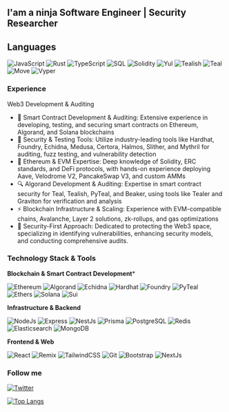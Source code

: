 ## I'am a ninja Software Engineer | Security Researcher

## Languages
![JavaScript](https://img.shields.io/badge/-JavaScript-090909?style=for-the-badge&logo=javascript)
![Rust](https://img.shields.io/badge/-Rust-090909?style=for-the-badge&logo=rust)
![TypeScript](https://img.shields.io/badge/-TypeScript-090909?style=for-the-badge&logo=typescript)
![SQL](https://img.shields.io/badge/-SQL-090909?style=for-the-badge&logo=mysql)
![Solidity](https://img.shields.io/badge/-Solidity-090909?style=for-the-badge&logo=solidity)
![Yul](https://img.shields.io/badge/-Yul-090909?style=for-the-badge&logo=solidity)
![Tealish](https://img.shields.io/badge/-Tealish-090909?style=for-the-badge&logo=algorand)
![Teal](https://img.shields.io/badge/-Teal-090909?style=for-the-badge&logo=algorand)
![Move](https://img.shields.io/badge/-Move-090909?style=for-the-badge&logo=rust)
![Vyper](https://img.shields.io/badge/-Vyper-090909?style=for-the-badge&logo=python&logoColor=white)

### Experience
Web3 Development & Auditing

- 💼 Smart Contract Development & Auditing: Extensive experience in developing, testing, and securing smart contracts on Ethereum, Algorand, and Solana blockchains
- 🧪 Security & Testing Tools: Utilize industry-leading tools like Hardhat, Foundry, Echidna, Medusa, Certora, Halmos, Slither, and Mythril for auditing, fuzz testing, and vulnerability detection
- 📜 Ethereum & EVM Expertise: Deep knowledge of Solidity, ERC standards, and DeFi protocols, with hands-on experience deploying Aave, Velodrome V2, PancakeSwap V3, and custom AMMs
- 🔍 Algorand Development & Auditing: Expertise in smart contract security for Teal, Tealish, PyTeal, and Beaker, using tools like Tealer and Graviton for verification and analysis
- ⚡ Blockchain Infrastructure & Scaling: Experience with EVM-compatible chains, Avalanche, Layer 2 solutions, zk-rollups, and gas optimizations
- 🚀 Security-First Approach: Dedicated to protecting the Web3 space, specializing in identifying vulnerabilities, enhancing security models, and conducting comprehensive audits.

### Technology Stack & Tools

**Blockchain & Smart Contract Development***

![Ethereum](https://img.shields.io/badge/-Ethereum-090909?style=for-the-badge&logo=ethereum)
![Algorand](https://img.shields.io/badge/-Algorand-090909?style=for-the-badge&logo=algorand)
![Echidna](https://img.shields.io/badge/-Echidna-090909?style=for-the-badge&logo=ethereum)
![Hardhat](https://img.shields.io/badge/-Hardhat-090909?style=for-the-badge&logo=ethereum)
![Foundry](https://img.shields.io/badge/-Foundry-090909?style=for-the-badge&logo=ethereum)
![PyTeal](https://img.shields.io/badge/-PyTeal-090909?style=for-the-badge&logo=python)
![Ethers](https://img.shields.io/badge/-Ethers.js-090909?style=for-the-badge&logo=javascript)
![Solana](https://img.shields.io/badge/-Solana-090909?style=for-the-badge&logo=solana)
![Sui](https://img.shields.io/badge/-Sui-090909?style=for-the-badge&logo=sui)


**Infrastructure & Backend**

![NodeJs](https://img.shields.io/badge/-NodeJs-090909?style=for-the-badge&logo=node.js)
![Express](https://img.shields.io/badge/-Express-090909?style=for-the-badge&logo=express)
![NestJs](https://img.shields.io/badge/-NestJs-090909?style=for-the-badge&logo=nestjs)
![Prisma](https://img.shields.io/badge/-Prisma-090909?style=for-the-badge&logo=prisma)
![PostgreSQL](https://img.shields.io/badge/-PostgreSQL-090909?style=for-the-badge&logo=postgresql)
![Redis](https://img.shields.io/badge/-Redis-090909?style=for-the-badge&logo=redis)
![Elasticsearch](https://img.shields.io/badge/-Elasticsearch-090909?style=for-the-badge&logo=elastic)
![MongoDB](https://img.shields.io/badge/-MongoDB-090909?style=for-the-badge&logo=mongodb)

**Frontend & Web**

![React](https://img.shields.io/badge/-React-090909?style=for-the-badge&logo=react)
![Remix](https://img.shields.io/badge/-Remix-090909?style=for-the-badge&logo=remix)
![TailwindCSS](https://img.shields.io/badge/-TailwindCSS-090909?style=for-the-badge&logo=tailwindCss)
![Git](https://img.shields.io/badge/-Git-090909?style=for-the-badge&logo=git)
![Bootstrap](https://img.shields.io/badge/-Bootstrap5-090909?style=for-the-badge&logo=bootstrap)
![NextJs](https://img.shields.io/badge/-NextJS-090909?style=for-the-badge&logo=next.js)

### Follow me
[![Twitter](https://img.shields.io/badge/-Twitter-090909?style=for-the-badge&logo=x)](https://twitter.com/danilych45)

[![Top Langs](https://github-readme-stats.vercel.app/api/top-langs/?username=danilych&layout=compact&theme=vision-friendly-dark)](https://github.com/anuraghazra/github-readme-stats)

